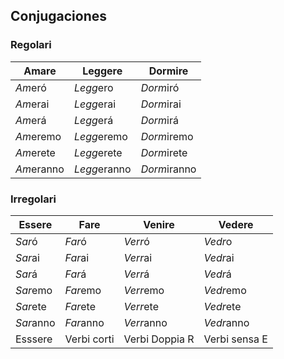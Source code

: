 

## Conjugaciones

### Regolari

|Amare|Leggere|Dormire|
|---|---|---|
|*Am*eró|*Legg*ero|*Dorm*iró|
|*Am*erai|*Legg*erai|*Dorm*irai|
|*Am*erá|*Legg*erá|*Dorm*irá|
|*Am*eremo|*Legg*eremo|*Dorm*iremo|
|*Am*erete|*Legg*erete|*Dorm*irete|
|*Am*eranno|*Legg*eranno|*Dorm*iranno|


### Irregolari

|Essere|Fare|Venire|Vedere|
|---|---|---|---|
|*Sar*ó|*Far*ó|*Verr*ó|*Vedr*o|
|*Sar*ai|*Far*ai|*Verr*ai|*Vedr*ai|
|*Sar*á|*Far*á|*Verr*á|*Vedr*á|
|*Sar*emo|*Far*emo|*Verr*emo|*Vedr*emo|
|*Sar*ete|*Far*ete|*Verr*ete|*Vedr*ete|
|*Sar*anno|*Far*anno|*Verr*anno|*Vedr*anno|
|Esssere|Verbi corti|Verbi Doppia R|Verbi sensa E|



